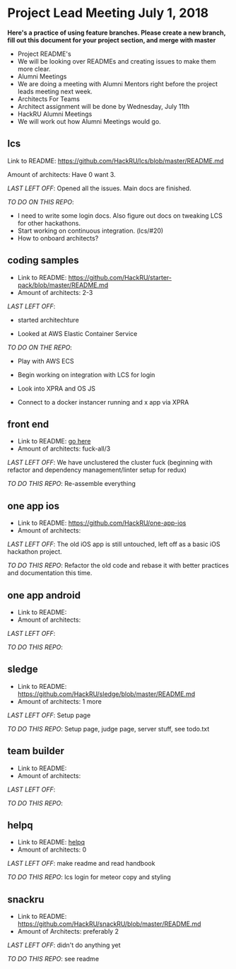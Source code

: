 # Project Lead Meeting July 1, 2018

**Here's a practice of using feature branches.  Please create a new branch, fill out this document for your project section, and merge with master**

* Project README's
 * We will be looking over READMEs and creating issues to make them more clear.
* Alumni Meetings
 * We are doing a meeting with Alumni Mentors right before the project leads meeting next week.
* Architects For Teams
 * Architect assignment will be done by Wednesday, July 11th
* HackRU Alumni Meetings
 * We will work out how Alumni Meetings would go.

## lcs
Link to README: https://github.com/HackRU/lcs/blob/master/README.md

Amount of architects: Have 0 want 3.

_LAST LEFT OFF_: Opened all the issues. Main docs are finished.

_TO DO ON THIS REPO_:
 - I need to write some login docs. Also figure out docs on tweaking LCS for other hackathons.
 - Start working on continuous integration. (lcs/#20)
 - How to onboard architects?

## coding samples
* Link to README: https://github.com/HackRU/starter-pack/blob/master/README.md
* Amount of architects: 2-3

_LAST LEFT OFF_: 

- started architechture

- Looked at AWS Elastic Container Service


_TO DO ON THE REPO_:

- Play with AWS ECS

- Begin working on integration with LCS for login

- Look into XPRA and OS JS

- Connect to a docker instancer running and x app via XPRA


## front end
* Link to README: [go here](https://github.com/HackRU/frontend/tree/bastard) 
* Amount of architects: fuck-all/3 

_LAST LEFT OFF_: We have unclustered the cluster fuck (beginning with refactor and dependency management/linter setup for redux)

_TO DO THIS REPO_: Re-assemble everything

## one app ios
* Link to README: https://github.com/HackRU/one-app-ios 
* Amount of architects:

_LAST LEFT OFF_:
The old iOS app is still untouched, left off as a basic iOS hackathon project.

_TO DO THIS REPO_:
Refactor the old code and rebase it with better practices and documentation this time.

## one app android
* Link to README: 
* Amount of architects:

_LAST LEFT OFF_:

_TO DO THIS REPO_:

## sledge
* Link to README: https://github.com/HackRU/sledge/blob/master/README.md
* Amount of architects: 1 more

_LAST LEFT OFF_: Setup page

_TO DO THIS REPO_: Setup page, judge page, server stuff, see todo.txt

## team builder
* Link to README: 
* Amount of architects:

_LAST LEFT OFF_:

_TO DO THIS REPO_:

## helpq
* Link to README: [helpq](https://github.com/HackRU/helpq/blob/master/README.md)
* Amount of architects: 0

_LAST LEFT OFF_:
make readme and read handbook

_TO DO THIS REPO_:
lcs login for meteor
copy and styling

## snackru
* Link to README: https://github.com/HackRU/snackRU/blob/master/README.md
* Amount of Architects: preferably 2

_LAST LEFT OFF_:
didn't do anything yet

_TO DO THIS REPO_: 
see readme
